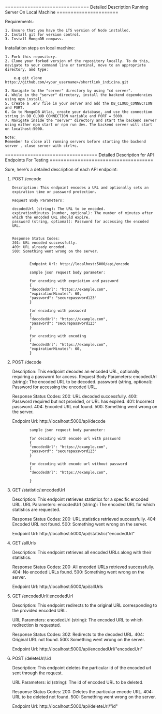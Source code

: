 ============================== Detailed Description Running Server On Local Machine ======================

Requirements:

    1. Ensure that you have the LTS version of Node installed.
    2. Install git for version control.
    3. Install MongoDB compass.

Installation steps on local machine:

    1. Fork this repository.
    2. Clone your forked version of the repository locally. To do this, navigate to your command line or terminal, move to an appropriate directory, and type:

        e.g git clone https://github.com/<your_username>/shortlink_indicina.git

    3. Navigate to the "server" directory by using "cd server".
    4. While in the "server" directory, install the backend dependencies using npm install.
    5. Create a .env file in your server and add the DB_CLOUD_CONNECTION and PORT.
    6. Go to MongoDB Atlas, create your database, and use the connection string in DB_CLOUD_CONNECTION variable and PORT = 5000.
    7. Navigate inside the "server" directory and start the backend server using either npm start or npm run dev. The backend server will start on localhost:5000.

    Note:
    Remember to close all running servers before starting the backend server , close server with ctrl+c.




================================= Detailed Description for API Endpoints For Testing =====================================

Sure, here's a detailed description of each API endpoint:

1.  POST /encode

        Description: This endpoint encodes a URL and optionally sets an expiration time or password protection.

        Request Body Parameters:

        decodedUrl (string): The URL to be encoded.
        expirationMinutes (number, optional): The number of minutes after which the encoded URL should expire.
        password (string, optional): Password for accessing the encoded URL.


        Response Status Codes:
        201: URL encoded successfully.
        409: URL already encoded.
        500: Something went wrong on the server.


                Endpoint Url: http://localhost:5000/api/encode

                sample json request body parameter:

                for encoding with expriation and password
                {
                "decodedUrl": "https://example.com",
                "expirationMinutes": 60,
                "password": "securepassword123"
                }

                for encoding with password
                {
                "decodedUrl": "https://example.com",
                "password": "securepassword123"
                }

                for encoding with encoding
                {
                "decodedUrl": "https://example.com",
                "expirationMinutes": 60,
                }

2.  POST /decode

    Description: This endpoint decodes an encoded URL, optionally requiring a password for access.
    Request Body Parameters:
    encodedUrl (string): The encoded URL to be decoded.
    password (string, optional): Password for accessing the encoded URL.

    Response Status Codes:
    200: URL decoded successfully.
    400: Password required but not provided, or URL has expired.
    401: Incorrect password.
    404: Encoded URL not found.
    500: Something went wrong on the server.

    Endpoint Url: http://localhost:5000/api/decode

                sample json request body parameter:

                for decoding with encode url with password
                {
                "encodedUrl": "https://example.com",
                "password": "securepassword123"
                }

                for decoding with encode url without password
                {
                "decodedUrl": "https://example.com",

                }



3.  GET /statistic/:encodedUrl

    Description: This endpoint retrieves statistics for a specific encoded URL.
    URL Parameters:
    encodedUrl (string): The encoded URL for which statistics are requested.

    Response Status Codes:
    200: URL statistics retrieved successfully.
    404: Encoded URL not found.
    500: Something went wrong on the server.

    Endpoint Url: http://localhost:5000/api/statistic/"encodedUrl"


4.  GET /allUrls

    Description: This endpoint retrieves all encoded URLs along with their statistics.

    Response Status Codes:
    200: All encoded URLs retrieved successfully.
    404: No encoded URLs found.
    500: Something went wrong on the server.

    Endpoint Url: http://localhost:5000/api/allUrls


5.  GET /encodedUrl/:encodedUrl

    Description: This endpoint redirects to the original URL corresponding to the provided encoded URL.


    URL Parameters:
    encodedUrl (string): The encoded URL to which redirection is requested.

    Response Status Codes:
    302: Redirects to the decoded URL.
    404: Original URL not found.
    500: Something went wrong on the server.

    Endpoint Url: http://localhost:5000/api/encodedUrl/"encodedUrl"


6.  POST /deleteUrl/:id

    Description: This endpoint deletes the particular id of the encoded url sent through the request.


    URL Parameters:
    id (string): The id of  encoded URL to be deleted.

    Response Status Codes:
    200: Deletes the particular encode URL.
    404: URL to be deleted not found.
    500: Something went wrong on the server.

    Endpoint Url: http://localhost:5000/api/deleteUrl/"id"
